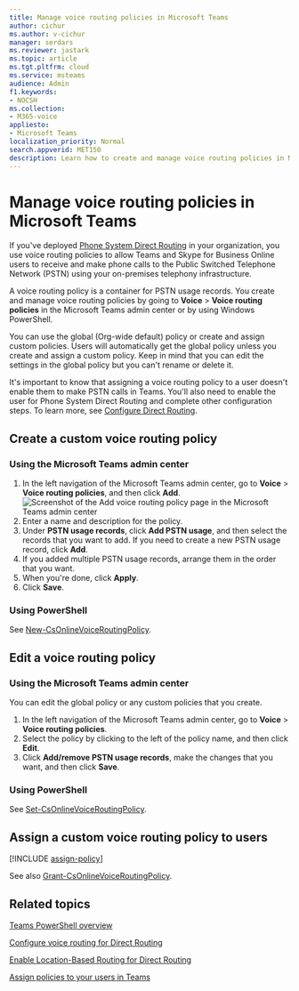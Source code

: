 ```yaml
---
title: Manage voice routing policies in Microsoft Teams
author: cichur
ms.author: v-cichur
manager: serdars
ms.reviewer: jastark
ms.topic: article
ms.tgt.pltfrm: cloud
ms.service: msteams
audience: Admin
f1.keywords:
- NOCSH
ms.collection: 
- M365-voice
appliesto: 
- Microsoft Teams
localization_priority: Normal
search.appverid: MET150
description: Learn how to create and manage voice routing policies in Microsoft Teams. 
---
```


# Manage voice routing policies in Microsoft Teams

If you've deployed [Phone System Direct Routing](direct-routing-landing-page.md) in your organization, you use voice routing policies to allow Teams and Skype for Business Online users to receive and make phone calls to the Public Switched Telephone Network (PSTN) using your on-premises telephony infrastructure.

A voice routing policy is a container for PSTN usage records. You create and manage voice routing policies by going to **Voice** > **Voice routing policies** in the Microsoft Teams admin center or by using Windows PowerShell.

You can use the global (Org-wide default) policy or create and assign custom policies. Users will automatically get the global policy unless you create and assign a custom policy. Keep in mind that you can edit the settings in the global policy but you can't rename or delete it.

It's important to know that assigning a voice routing policy to a user doesn't enable them to make PSTN calls in Teams. You'll also need to enable the user for Phone System Direct Routing and complete other configuration steps. To learn more, see [Configure Direct Routing](direct-routing-configure.md).

## Create a custom voice routing policy

### Using the Microsoft Teams admin center

1. In the left navigation of the Microsoft Teams admin center, go to **Voice** > **Voice routing policies**, and then click **Add**.<br>
    ![Screenshot of the Add voice routing policy page in the Microsoft Teams admin center ](media/manage-voice-routing-policies.png) 
2. Enter a name and description for the policy.
3. Under **PSTN usage records**, click **Add PSTN usage**, and then select the records that you want to add. If you need to create a new PSTN usage record, click **Add**.
4. If you added multiple PSTN usage records, arrange them in the order that you want.
5. When you're done, click **Apply**.
6. Click **Save**.

### Using PowerShell

See [New-CsOnlineVoiceRoutingPolicy](/powershell/module/skype/new-csonlinevoiceroutingpolicy).

## Edit a voice routing policy

### Using the Microsoft Teams admin center

You can edit the global policy or any custom policies that you create.

1. In the left navigation of the Microsoft Teams admin center, go to **Voice** > **Voice routing policies**.
2. Select the policy by clicking to the left of the policy name, and then click **Edit**.
3. Click **Add/remove PSTN usage records**, make the changes that you want, and then click **Save**.

### Using PowerShell

See [Set-CsOnlineVoiceRoutingPolicy](/powershell/module/skype/set-csonlinevoiceroutingpolicy).

## Assign a custom voice routing policy to users

[!INCLUDE [assign-policy](includes/assign-policy.md)]

See also [Grant-CsOnlineVoiceRoutingPolicy](/powershell/module/skype/grant-csonlinevoiceroutingpolicy).

## Related topics

[Teams PowerShell overview](teams-powershell-overview.md)

[Configure voice routing for Direct Routing](direct-routing-voice-routing.md)

[Enable Location-Based Routing for Direct Routing](location-based-routing-enable.md)

[Assign policies to your users in Teams](assign-policies.md)